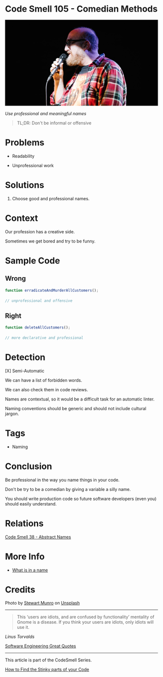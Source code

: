 # Code Smell 105 - Comedian Methods

![Code Smell 105 - Comedian Methods](stewart-munro-b1BrEXiYfFg-unsplash.jpg)

*Use professional and meaningful names*

> TL;DR: Don't be informal or offensive

# Problems

- Readability

- Unprofessional work

# Solutions

1. Choose good and professional names.

# Context

Our profession has a creative side.

Sometimes we get bored and try to be funny.

# Sample Code

## Wrong

[Gist Url]: # (https://gist.github.com/mcsee/fe5ba2b148a1b9b5f11cd7022b059fe6)
```javascript
function erradicateAndMurderAllCustomers();

// unprofessional and offensive
```

## Right

[Gist Url]: # (https://gist.github.com/mcsee/19ae535002ea19708c13334a1171af37)
```javascript
function deleteAllCustomers();

// more declarative and professional
```

# Detection

[X] Semi-Automatic 

We can have a list of forbidden words.

We can also check them in code reviews. 

Names are contextual, so it would be a difficult task for an automatic linter.

Naming conventions should be generic and should not include cultural jargon.

# Tags

- Naming

# Conclusion

Be professional in the way you name things in your code. 

Don't be try to be a comedian by giving a variable a silly name. 

You should write production code so future software developers (even you) should easily understand.

# Relations

[Code Smell 38 - Abstract Names](../../Code%20Smells/Code%20Smell%2038%20-%20Abstract%20Names/readme.md)

# More Info

- [What is in a name](../../Theory/What%20exactly%20is%20a%20name%20—%20Part%20I%20The%20Quest/readme.md)

# Credits

Photo by [Stewart Munro](https://unsplash.com/@stewartmunro) on [Unsplash](https://unsplash.com/s/photos/comedy)
  
* * *

> This ‘users are idiots, and are confused by functionality’ mentality of Gnome is a disease. If you think your users are idiots, only idiots will use it.

_Linus Torvalds_
 
[Software Engineering Great Quotes](../../Quotes/Software%20Engineering%20Great%20Quotes/readme.md)

* * *

This article is part of the CodeSmell Series.

[How to Find the Stinky parts of your Code](../../Code%20Smells/How%20to%20Find%20the%20Stinky%20parts%20of%20your%20Code/readme.md)
